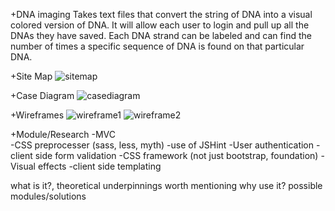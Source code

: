 +DNA imaging
	Takes text files that convert the string of DNA into a visual colored version of DNA. It will allow each user to login and pull up all the DNAs they have saved. Each DNA strand can be labeled and can find the number of times a specific sequence of DNA is found on that particular DNA.
	
+Site Map
![sitemap](https://github.com/xsweetpea/2014-finalproject/blob/master/documentation/sitemap.png)

+Case Diagram
![casediagram](https://github.com/xsweetpea/2014-finalproject/blob/master/documentation/casediagram.png)

+Wireframes
![wireframe1](https://github.com/xsweetpea/2014-finalproject/blob/master/documentation/wireframe1.png)
![wireframe2](https://github.com/xsweetpea/2014-finalproject/blob/master/documentation/wireframe2.png)

+Module/Research
	-MVC	
	-CSS preprocesser (sass, less, myth)
	-use of JSHint
	-User authentication
	-client side form validation
	-CSS framework (not just bootstrap, foundation)
	-Visual effects
	-client side templating

what is it?, theoretical underpinnings worth mentioning
why use it? possible modules/solutions
